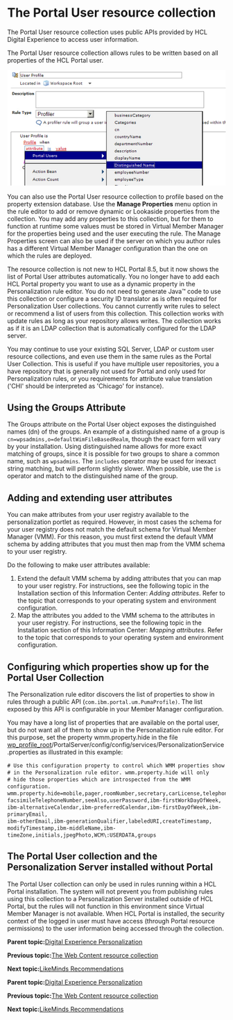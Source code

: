 # The Portal User resource collection 

The Portal User resource collection uses public APIs provided by HCL Digital Experience to access user information.

The Portal User resource collection allows rules to be written based on all properties of the HCL Portal user.

![User profile screen, showing available attributes to profile Portal Users. In this example, Portal Users > Distinguished Name is selected.](../images/pzn_user_profile.jpg)

You can also use the Portal User resource collection to profile based on the property extension database. Use the **Manage Properties** menu option in the rule editor to add or remove dynamic or Lookaside properties from the collection. You may add any properties to this collection, but for them to function at runtime some values must be stored in Virtual Member Manager for the properties being used and the user executing the rule. The Manage Properties screen can also be used if the server on which you author rules has a different Virtual Member Manager configuration than the one on which the rules are deployed.

The resource collection is not new to HCL Portal 8.5, but it now shows the list of Portal User attributes automatically. You no longer have to add each HCL Portal property you want to use as a dynamic property in the Personalization rule editor. You do not need to generate Java™ code to use this collection or configure a security ID translator as is often required for Personalization User collections. You cannot currently write rules to select or recommend a list of users from this collection. This collection works with update rules as long as your repository allows writes. The collection works as if it is an LDAP collection that is automatically configured for the LDAP server.

You may continue to use your existing SQL Server, LDAP or custom user resource collections, and even use them in the same rules as the Portal User Collection. This is useful if you have multiple user repositories, you a have repository that is generally not used for Portal and only used for Personalization rules, or you requirements for attribute value translation \('CHI' should be interpreted as 'Chicago' for instance\).

## Using the Groups Attribute

The Groups attribute on the Portal User object exposes the distinguished names \(dn\) of the groups. An example of a distinguished name of a group is `cn=wpsadmins,o=defaultWimFileBasedRealm`, though the exact form will vary by your installation. Using distinguished name allows for more exact matching of groups, since it is possible for two groups to share a common name, such as `wpsadmins`. The `includes` operator may be used for inexact string matching, but will perform slightly slower. When possible, use the `is` operator and match to the distinguished name of the group.

## Adding and extending user attributes

You can make attributes from your user registry available to the personalization portlet as required. However, in most cases the schema for your user registry does not match the default schema for Virtual Member Manager \(VMM\). For this reason, you must first extend the default VMM schema by adding attributes that you must then map from the VMM schema to your user registry.

Do the following to make user attributes available:

1.  Extend the default VMM schema by adding attributes that you can map to your user registry. For instructions, see the following topic in the Installation section of this Information Center: *Adding attributes*. Refer to the topic that corresponds to your operating system and environment configuration.
2.  Map the attributes you added to the VMM schema to the attributes in your user registry. For instructions, see the following topic in the Installation section of this Information Center: *Mapping attributes*. Refer to the topic that corresponds to your operating system and environment configuration.

## Configuring which properties show up for the Portal User Collection

The Personalization rule editor discovers the list of properties to show in rules through a public API \(`com.ibm.portal.um.PumaProfile)`. The list exposed by this API is configurable in your Member Manager configuration.

You may have a long list of properties that are available on the portal user, but do not want all of them to show up in the Personalization rule editor. For this purpose, set the property wmm.property.hide in the file [wp\_profile\_root](../reference/wpsdirstr.md#wp_profile_root)/PortalServer/config/config/services/PersonalizationService.properties as illustrated in this example:

```
# Use this configuration property to control which WMM properties show
# in the Personalization rule editor. wmm.property.hide will only
# hide those properties which are introspected from the WMM configuration.
wmm.property.hide=mobile,pager,roomNumber,secretary,carLicense,telephoneNumber,
facsimileTelephoneNumber,seeAlso,userPassword,ibm-firstWorkDayOfWeek,
ibm-alternativeCalendar,ibm-preferredCalendar,ibm-firstDayOfWeek,ibm-primaryEmail,
ibm-otherEmail,ibm-generationQualifier,labeledURI,createTimestamp,
modifyTimestamp,ibm-middleName,ibm-timeZone,initials,jpegPhoto,WCM\:USERDATA,groups

```

## The Portal User collection and the Personalization Server installed without Portal

The Portal User collection can only be used in rules running within a HCL Portal installation. The system will not prevent you from publishing rules using this collection to a Personalization Server installed outside of HCL Portal, but the rules will not function in this environment since Virtual Member Manager is not available. When HCL Portal is installed, the security context of the logged in user must have access \(through Portal resource permissions\) to the user information being accessed through the collection.

**Parent topic:**[Digital Experience Personalization ](../pzn/pzn_overview.md)

**Previous topic:**[The Web Content resource collection ](../pzn/pzn_wcm_rescoll.md)

**Next topic:**[LikeMinds Recommendations ](../pzn/pzn_intro_likeminds.md)

**Parent topic:**[Digital Experience Personalization ](../pzn/pzn_overview.md)

**Previous topic:**[The Web Content resource collection ](../pzn/pzn_wcm_rescoll.md)

**Next topic:**[LikeMinds Recommendations ](../pzn/pzn_intro_likeminds.md)

